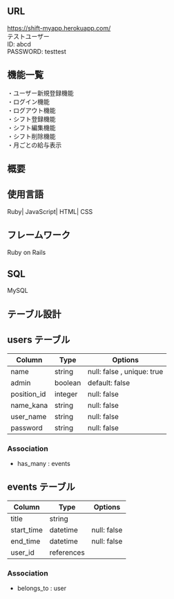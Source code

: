 ## URL 
https://shift-myapp.herokuapp.com/<br>
テストユーザー<br>
ID: abcd<br>
PASSWORD: testtest<br>
## 機能一覧
・ユーザー新規登録機能<br>
・ログイン機能<br>
・ログアウト機能<br>
・シフト登録機能<br>
・シフト編集機能<br>
・シフト削除機能<br>
・月ごとの給与表示<br>
## 概要

## 使用言語
Ruby| JavaScript| HTML| CSS 
## フレームワーク
Ruby on Rails
## SQL
MySQL
## テーブル設計

## users テーブル

| Column      | Type       | Options                        |
| ----------- | ---------- | ------------------------------ |
| name        | string     | null: false , unique: true     |
| admin       | boolean    | default: false                 |
| position_id | integer    | null: false                    |
| name_kana   | string     | null: false                    |
| user_name   | string     | null: false                    | 
| password    | string     | null: false                    |

### Association
- has_many : events

## events テーブル

| Column      | Type       | Options                        |
| ----------- | ---------- | ------------------------------ |
| title       | string     |                                |
| start_time  | datetime   | null: false                    |
| end_time    | datetime   | null: false                    |
| user_id     | references |                                |

### Association
- belongs_to : user 